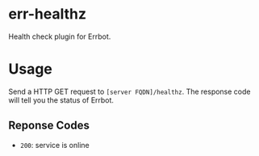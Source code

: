 # err-healthz

Health check plugin for Errbot.

# Usage
Send a HTTP GET request to `[server FQDN]/healthz`. The response code will tell you the status of Errbot.

## Reponse Codes
* `200`: service is online
